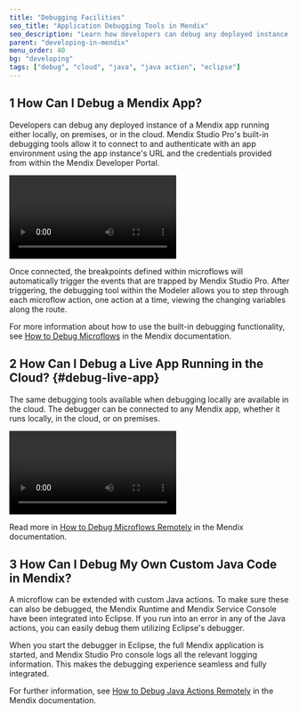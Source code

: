 ```yaml
---
title: "Debugging Facilities"
seo_title: "Application Debugging Tools in Mendix"
seo_description: "Learn how developers can debug any deployed instance of a Mendix app running either locally, on premises, or in the cloud & what debugging tools are available."
parent: "developing-in-mendix"
menu_order: 40
bg: "developing"
tags: ["debug", "cloud", "java", "java action", "eclipse"]
---
```


## 1 How Can I Debug a Mendix App?

Developers can debug any deployed instance of a Mendix app running either locally, on premises, or in the cloud. Mendix Studio Pro's built-in debugging tools allow it to connect to and authenticate with an app environment using the app instance's URL and the credentials provided from within the Mendix Developer Portal.

<video controls src="attachments/Inspect.mp4">VIDEO</video>

Once connected, the breakpoints defined within microflows will automatically trigger the events that are trapped by Mendix Studio Pro. After triggering, the debugging tool within the Modeler allows you to step through each microflow action, one action at a time, viewing the changing variables along the route.

For more information about how to use the built-in debugging functionality, see [How to Debug Microflows](https://docs.mendix.com/howto/monitoring-troubleshooting/debug-microflows) in the Mendix documentation.

## 2 How Can I Debug a Live App Running in the Cloud? {#debug-live-app}

The same debugging tools available when debugging locally are available in the cloud. The debugger can be connected to any Mendix app, whether it runs locally, in the cloud, or on premises.

<video controls  src="attachments/debugger.mp4">VIDEO</video>

Read more in [How to Debug Microflows Remotely](https://docs.mendix.com/howto/monitoring-troubleshooting/debug-microflows-remotely) in the Mendix documentation.

## 3 How Can I Debug My Own Custom Java Code in Mendix?

A microflow can be extended with custom Java actions. To make sure these can also be debugged, the Mendix Runtime and Mendix Service Console have been integrated into Eclipse. If you run into an error in any of the Java actions, you can easily debug them utilizing Eclipse's debugger.

When you start the debugger in Eclipse, the full Mendix application is started, and Mendix Studio Pro console logs all the relevant logging information. This makes the debugging experience seamless and fully integrated.

For further information, see [How to Debug Java Actions Remotely](https://docs.mendix.com/howto/monitoring-troubleshooting/debug-java-actions) in the Mendix documentation.
